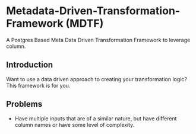 # Metadata-Driven-Transformation-Framework (MDTF)
A Postgres Based Meta Data Driven Transformation Framework to leverage column. 


## Introduction
Want to use a data driven approach to creating your transformation logic? This framework is for you.

## Problems 
- Have multiple inputs that are of a similar nature, but have different column names or have some level of complexity.

